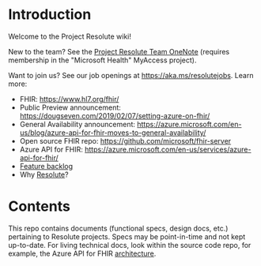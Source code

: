# Introduction
Welcome to the Project Resolute wiki!

New to the team?  See the [Project Resolute Team OneNote](onenote:https://microsoft.sharepoint.com/teams/msh/Shared%20Documents/Project%20Resolute/Project%20Resolute%20Team/Welcome.one#New%20Team%20Member%20Onboarding&section-id={EE8DF2C4-6F81-44AF-A1C5-9894F0320C4A}&page-id={EBA3B94C-9AFA-40C4-992D-74976233F49A}&end) (requires membership in the "Microsoft Health" MyAccess project).

Want to join us?  See our job openings at https://aka.ms/resolutejobs.  Learn more:
* FHIR: https://www.hl7.org/fhir/
* Public Preview announcement: https://dougseven.com/2019/02/07/setting-azure-on-fhir/
* General Availability announcement: https://azure.microsoft.com/en-us/blog/azure-api-for-fhir-moves-to-general-availability/
* Open source FHIR repo: https://github.com/microsoft/fhir-server
* Azure API for FHIR: https://azure.microsoft.com/en-us/services/azure-api-for-fhir/
* [Feature backlog](https://microsofthealth.visualstudio.com/Health/_backlogs/backlog/Resolute/Features)
* Why [Resolute](https://en.wikipedia.org/wiki/Resolute,_Nunavut)?

# Contents
This repo contains documents (functional specs, design docs, etc.) pertaining to Resolute projects.  Specs may be point-in-time and not kept up-to-date.  For living technical docs, look within the source code repo, for example, the Azure API for FHIR [architecture](https://microsofthealth.visualstudio.com/Health/_git/health-paas?path=%2Fdoc%2Fproject-resolute.md&version=GBmaster).
